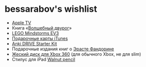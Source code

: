 # bessarabov's wishlist

 * [Apple TV](http://store.apple.com/ru/ipod/ipod-accessories/apple-tv)
 * Книга «[Волшебный двурог](http://www.ozon.ru/?context=search&text=%e2%ee%eb%f8%e5%e1%ed%fb%e9+%e4%e2%f3%f0%ee%e3)»
 * [LEGO Mindstorms EV3](http://www.amazon.com/LEGO-6029291-Mindstorms-EV3-31313/dp/B00CWER3XY/)
 * [Подарочные карты iTunes](https://money.yandex.ru/games/shop.xml?scid=5503)
 * [Anki DRIVE Starter Kit](http://www.amazon.com/Anki-DRIVE-Starter-Kit/dp/B00G6MWM1Q/)
 * Подарочные издания книг о [Эрасте Фандорине](http://www.ozon.ru/?context=search&group=div_book&text=%f4%e0%ed%e4%ee%f0%e8%ed+%ef%ee%e4%e0%f0%ee%f7%ed%fb%e5+%e8%e7%e4%e0%ed%e8%ff)
 * [Жеский диск для Xbox 360](http://www.xbox.com/en-US/Xbox360/Accessories/HardDrives) (для обычного Xbox, не для slim)
 * Стилус для iPad [Walnut pencil](http://www.fiftythree.com/pencil)
